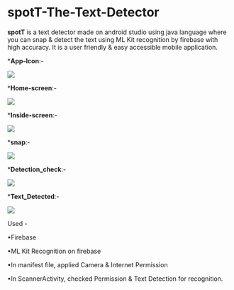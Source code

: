# spotT-The-Text-Detector

**spotT** is a text detector made on android studio using java language where you can snap & detect the text using ML Kit recognition by firebase with high accuracy. It is a user friendly & easy accessible mobile application.

***App-Icon**:-

![](images/icon.jpg)

***Home-screen**:-

![](images/first_screen.jpg)

***Inside-screen**:-

![](images/screen2.jpg)

***snap**:-

![](images/snap.jpg)

***Detection_check**:-

![](images/detectioncheck.jpg)

***Text_Detected**:-

![](images/detection.jpg)

Used -

•Firebase

•ML Kit Recognition on firebase

•In manifest file, applied Camera & Internet Permission

•In ScannerActivity, checked Permission & Text Detection for recognition.
 
